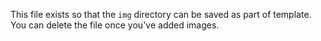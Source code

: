 This file exists so that the `img` directory can be saved as part of template.
You can delete the file once you've added images.
